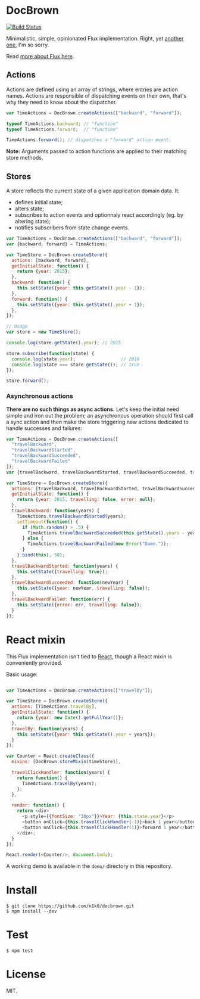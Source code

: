 DocBrown
========

[![Build Status](https://travis-ci.org/n1k0/docbrown.svg)](https://travis-ci.org/n1k0/docbrown)

Minimalistic, simple, opinionated Flux implementation. Right, yet [another one](https://www.npmjs.com/search?q=flux), I'm so sorry.

Read [more about Flux here](http://facebook.github.io/flux/docs/overview.html).


Actions
-------

Actions are defined using an array of strings, where entries are action names. Actions are responsible of dispatching events on their own, that's why they need to know about the dispatcher.

```js 
var TimeActions = DocBrown.createActions(["backward", "forward"]);

typeof TimeActions.backward; // "function"
typeof TimeActions.forward;  // "function"

TimeActions.forward(); // dispatches a "forward" action event.
```

**Note:** Arguments passed to action functions are applied to their matching store methods.

Stores
------

A store reflects the current state of a given application domain data. It:

- defines initial state;
- alters state;
- subscribes to action events and optionnaly react accordingly (eg. by altering state);
- notifies subscribers from state change events.

```js 
var TimeActions = DocBrown.createActions(["backward", "forward"]);
var {backward, forward} = TimeActions;

var TimeStore = DocBrown.createStore({
  actions: [backward, forward],
  getInitialState: function() {
    return {year: 2015};
  },
  backward: function() {
    this.setState({year: this.getState().year - 1});
  },
  forward: function() {
    this.setState({year: this.getState().year + 1});
  },
});

// Usage
var store = new TimeStore();

console.log(store.getState().year); // 2015

store.subscribe(function(state) {
  console.log(state.year);                 // 2016
  console.log(state === store.getState()); // true
});

store.forward();
```

### Asynchronous actions

**There are no such things as async actions.** Let's keep the initial need simple and iron out the problem; an asynchronous operation should first call a sync action and then make the store triggering new actions dedicated to handle successes and failures:

```js
var TimeActions = DocBrown.createActions([
  "travelBackward",
  "travelBackwardStarted",
  "travelBackwardSucceeded",
  "travelBackwardFailed"
]);
var {travelBackward, travelBackwardStarted, travelBackwardSucceeded, travelBackwardFailed} = TimeActions;

var TimeStore = DocBrown.createStore({
  actions: [travelBackward, travelBackwardStarted, travelBackwardSucceeded, travelBackwardFailed],
  getInitialState: function() {
    return {year: 2015, travelling: false, error: null};
  },
  travelBackward: function(years) {
    TimeActions.travelBackwardStarted(years);
    setTimeout(function() {
      if (Math.random() > .5) {
        TimeActions.travelBackwardSucceeded(this.getState().years - years);
      } else {
        TimeActions.travelBackwardFailed(new Error("Damn."));
      }
    }.bind(this), 50);
  },
  travelBackwardStarted: function(years) {
    this.setState({travelling: true});
  },
  travelBackwardSucceeded: function(newYear) {
    this.setState({year: newYear, travelling: false});
  },
  travelBackwardFailed: function(err) {
    this.setState({error: err, travelling: false});
  }
});
```

React mixin
===========

This Flux implementation isn't tied to [React](facebook.github.io/react/), though a React mixin is conveniently provided.

Basic usage:

```js 

var TimeActions = DocBrown.createActions(["travelBy"]);

var TimeStore = DocBrown.createStore({
  actions: [TimeActions.travelBy],
  getInitialState: function() {
    return {year: new Date().getFullYear()};
  },
  travelBy: function(years) {
    this.setState({year: this.getState().year + years});
  }
});

var Counter = React.createClass({
  mixins: [DocBrown.storeMixin(timeStore)],

  travelClickHandler: function(years) {
    return function() {
      TimeActions.travelBy(years);
    };
  },

  render: function() {
    return <div>
      <p style={{fontSize: "30px"}}>Year: {this.state.year}</p>
      <button onClick={this.travelClickHandler(-1)}>back 1 year</button>
      <button onClick={this.travelClickHandler(1)}>forward 1 year</button>
    </div>;
  }
});

React.render(<Counter/>, document.body);
```

A working demo is available in the `demo/` directory in this repository.

Install
=======

    $ git clone https://github.com/n1k0/docbrown.git
    $ npm install --dev

Test
====

    $ npm test

License
=======

MIT.
